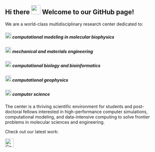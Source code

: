 ## Hi there <img src="https://user-images.githubusercontent.com/82110564/189553856-2e7f8f30-80b4-484f-bfaa-9e5eb10f24e5.gif" width="30"> Welcome to our GitHub page!

We are a world-class multidisciplinary research center dedicated to:


##### <img src="https://fonts.gstatic.com/s/e/notoemoji/latest/1f48e/512.gif" alt="💎" width="20" height="20"> computational modeling in molecular biophysics

##### <img src="https://fonts.gstatic.com/s/e/notoemoji/latest/1f48e/512.gif" alt="💎" width="20" height="20"> mechanical and materials engineering

##### <img src="https://fonts.gstatic.com/s/e/notoemoji/latest/1f48e/512.gif" alt="💎" width="20" height="20"> computational biology and bioinformatics

##### <img src="https://fonts.gstatic.com/s/e/notoemoji/latest/1f48e/512.gif" alt="💎" width="20" height="20"> computational geophysics

##### <img src="https://fonts.gstatic.com/s/e/notoemoji/latest/1f48e/512.gif" alt="💎" width="20" height="20"> computer science

The center is a thriving scientific environment for students and post-doctoral fellows interested in high-performance computer simulations, computational modeling, and data-intensive computing to solve frontier problems in molecular sciences and engineering.

Check out our latest work: 

<a href="https://scholar.google.com.br/citations?user=UmSLN7sAAAAJ&hl=en"><img src="https://img.shields.io/badge/-Google%20Scholar-4285F4?logo=google-scholar&logoColor=white&style=for-the-badge&logoWidth=20" height="28" alt="Google Scholar" /></a>
